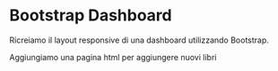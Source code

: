 # Bootstrap Dashboard

Ricreiamo il layout responsive di una dashboard utilizzando Bootstrap.

Aggiungiamo una pagina html per aggiungere nuovi libri